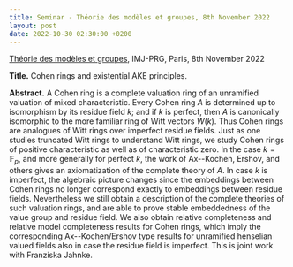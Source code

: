 ```yaml
---
title: Seminar - Théorie des modèles et groupes, 8th November 2022
layout: post
date: 2022-10-30 02:30:00 +0200
---
```

[Théorie des modèles et groupes][LM], IMJ-PRG, Paris, 8th November 2022

[LM]: https://www.imj-prg.fr/lm/

**Title.**
Cohen rings and existential AKE principles.

**Abstract.**
A Cohen ring is a complete valuation ring of an unramified valuation of mixed characteristic.
Every Cohen ring $A$ is determined up to isomorphism by its residue field $k$; and if $k$ is perfect, then $A$ is canonically isomorphic to the more familiar ring of Witt vectors $W(k)$.
Thus Cohen rings are analogues of Witt rings over imperfect residue fields.
Just as one studies truncated Witt rings to understand Witt rings, we study Cohen rings of positive characteristic as well as of characteristic zero.
In the case $k=\mathbb{F}_{p}$, and more generally for perfect $k$, the work of Ax--Kochen, Ershov, and others gives an axiomatization of the complete theory of $A$.
In case $k$ is imperfect, the algebraic picture changes since the embeddings between Cohen rings no longer correspond exactly to embeddings between residue fields.
Nevertheless we still obtain a description of the complete theories of such valuation rings, and are able to prove stable embeddedness of the value group and residue field.
We also obtain relative completeness and relative model completeness results for Cohen rings, which imply the corresponding Ax--Kochen/Ershov type results for unramified henselian valued fields also in case the residue field is imperfect.
This is joint work with Franziska Jahnke.
